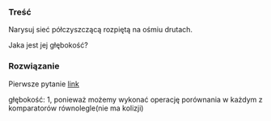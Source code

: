 ### Treść
Narysuj sieć półczyszczącą rozpiętą na ośmiu drutach. 

Jaka jest jej głębokość?

### Rozwiązanie

Pierwsze pytanie [link](https://github.com/ithrasil/AiSD/blob/master/egzaminy/CZ%201/2010/zasadniczy/20.png)

głębokość: 1, ponieważ możemy wykonać operację porównania w każdym z komparatorów równolegle(nie ma kolizji)
